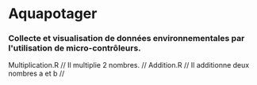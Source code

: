 # Aquapotager
### Collecte et visualisation de données environnementales par l'utilisation de micro-contrôleurs.
Multiplication.R // Il multiplie 2 nombres. //
Addition.R // Il additionne deux nombres a et b //